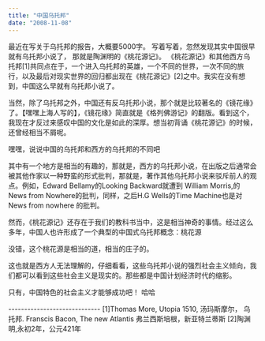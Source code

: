 ```yaml
---
title: "中国乌托邦"
date: "2008-11-08"
---
```


最近在写关于乌托邦的报告，大概要5000字。 写着写着，忽然发现其实中国很早就有乌托邦小说了， 那就是陶渊明的《桃花源记》。 《桃花源记》和其他西方乌托邦\[1\]共同点在于，一个进入乌托邦的英雄，一个不同的世界，一次不同的旅行，以及最后对现实世界的回归都出现在《桃花源记》\[2\]之中。我实在没有想到，中国这么早就有乌托邦小说了。

当然，除了乌托邦之外，中国还有反乌托邦小说，那个就是比较著名的《镜花缘》了。【嘿嘿上海人写的】，《镜花缘》简直就是《格列佛游记》的翻版。看到这个，我现在才反过来感叹中国的文化是如此的深厚。想当初背诵《桃花源记》的时候，还曾经相当不屑呢。

嘿嘿，说说中国的乌托邦和西方的乌托邦的不同吧

其中有一个地方是相当的有趣的，那就是，西方的乌托邦小说，在出版之后通常会被其他作家以一种野蛮的形式批判，那就是，著作其他乌托邦小说来驳斥前人的观点。例如，Edward Bellamy的Looking Backward就遭到 William Morris,的News from Nowhere的批判，同样，之后H.G Wells的Time Machine也是对News from nowhere 的批判。

然而，《桃花源记》还存在于我们的教科书当中，这是相当神奇的事情。经过这么多年，中国人也许形成了一个典型的中国式乌托邦概念：桃花源

没错，这个桃花源是相当的道，相当的庄子的。

这也就是西方人无法理解的，仔细看看，这些乌托邦小说的强烈社会主义倾向，我们都可以看到这些社会主义是现实的。那些都是中国计划经济时代的缩影。

只有，中国特色的社会主义才能够成功吧！ 哈哈

\----------------------------- \[1\]Thomas More, Utopia 1510, 汤玛斯摩尔， 乌托邦. Franscis Bacon, The new Atlantis 弗兰西斯培根，新亚特兰蒂斯 \[2\]陶渊明,永初2年，公元421年

